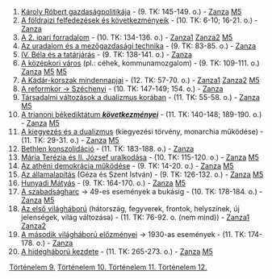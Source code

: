 1. [Károly Róbert gazdaságpolitikája](https://www.nkp.hu/tankonyv/tortenelem_9_nat2020/lecke_06_019) - (9. TK: 145-149. o.) - [Zanza](https://youtu.be/JZsTMKftDlY) [M5](https://www.youtube.com/watch?v=QBTxUYyq7pQ&t=321s&ab_channel=M5)
2. [A földrajzi felfedezések és következményeik](https://www.nkp.hu/tankonyv/tortenelem_10_nat2020/lecke_01_001) - (10. TK: 6-10; 16-21. o.) - [Zanza](https://youtu.be/F4nSgNlk24A)
3. [A 2. ipari forradalom](https://nat2012.nkp.hu/tankonyv/tortenelem_7/lecke_01_004) - (10. TK: 134-136. o.) - [Zanza1](https://youtu.be/QYu_rsYgXwg) [Zanza2](https://youtu.be/snhWZiMbF30) [M5](https://www.youtube.com/watch?v=FqDFMRzVmVQ&t=64s&ab_channel=M5)
4. [Az uradalom és a mezőgazdasági technika](https://www.nkp.hu/tankonyv/tortenelem_9_nat2020/lecke_04_010) - (9. TK: 83-85. o.) - [Zanza](https://youtu.be/XKn3a8DbG9E)
5. [IV. Béla és a tatárjárás](https://www.nkp.hu/tankonyv/tortenelem_9_nat2020/lecke_05_018) - (9. TK: 138-141. o.) - [Zanza](https://www.youtube.com/watch?v=TeYrQOwRNaE)
6. [A középkori város](https://www.nkp.hu/tankonyv/tortenelem_9_nat2020/lecke_04_014) (pl.: céhek, kommunamozgalom) - (9. TK: 109-111. o.) [Zanza](https://youtu.be/FU7ZAAYV0SM) [M5](https://youtu.be/HFeZefQd9tc) [M5](https://youtu.be/XmS0LlvgJtQ)
7. [A Kádár-korszak mindennapjai](https://www.nkp.hu/tankonyv/tortenelem_12_nat2020/lecke_03_007) - (12. TK: 57-70. o.) - [Zanza1](https://youtu.be/UO6fEIlyqZM) [Zanza2](https://youtu.be/1Jc09o67XGM) [M5](https://youtu.be/6z944ILwh4Y)
8. [A reformkor -> Széchenyi](https://www.nkp.hu/tankonyv/tortenelem_10_nat2020/lecke_06_019) - (10. TK: 147-149; 154. o.) - [Zanza](https://youtu.be/LunaNmx7SpY)
9. [Társadalmi változások a dualizmus korában](https://www.nkp.hu/tankonyv/tortenelem_11_nat2020/lecke_02_005) - (11. TK: 55-58. o.) - [Zanza](https://youtu.be/tS7zBxsulYw) [M5](https://www.youtube.com/watch?v=1Eoq1MAy6OA&t=512s&ab_channel=M5)
10. [A trianoni békediktátum ***következményei***](https://www.nkp.hu/tankonyv/tortenelem_11_nat2020/lecke_06_021) - (11. TK: 140-148; 189-190.  o.) - [Zanza](https://youtu.be/bGJWEaWW8Sk) [M5](https://www.youtube.com/watch?v=3y3OZXz1Yyg&ab_channel=M5)
11. [A kiegyezés és a dualizmus](https://www.nkp.hu/tankonyv/tortenelem_11_nat2020/lecke_02_003) (kiegyezési törvény, monarchia működése) - (11. TK: 29-31. o.) - [Zanza](https://youtu.be/hsb2CijBBkw) [M5](https://www.youtube.com/watch?v=qhqaeGkzcmI&t=79s&ab_channel=M5)
12. [Bethlen konszolidáció](https://www.nkp.hu/tankonyv/tortenelem_11_nat2020/lecke_06_020) - (11. TK: 183-188. o.) - [Zanza](https://youtu.be/u18_oh10Nhg)
13. [Mária Terézia és II. József uralkodása](https://www.nkp.hu/tankonyv/tortenelem_10_nat2020/lecke_04_014) - (10. TK: 115-120. o.) - [Zanza](https://youtu.be/0nHhmYoQp9k) [M5](https://www.youtube.com/watch?v=uFRDXrFPKbI&t=103s&ab_channel=M5)
14. [Az athéni demokrácia működése](https://www.nkp.hu/tankonyv/tortenelem_9_nat2020/lecke_01_002) - (9. TK: 14-20. o.) - [Zanza](https://youtu.be/R1fxUIgOBAM) [M5](https://www.youtube.com/watch?v=sQNy1qlrBvM&t=1s&ab_channel=M5)
15. [Az államalapítás](https://nat2012.nkp.hu/tankonyv/tortenelem_9/lecke_05_039) (Géza és Szent István) - (9. TK: 126-132. o.) - [Zanza](https://youtu.be/VlxXZnrdk24) [M5](https://www.youtube.com/watch?v=dlFzZJSTcm8&ab_channel=M5)
16. [Hunyadi Mátyás](https://www.nkp.hu/tankonyv/tortenelem_9_nat2020/lecke_06_021) - (9. TK: 164-170. o.) - [Zanza](https://youtu.be/kdkQvYe6eS4) [M5](https://www.youtube.com/watch?v=95qC2ruAUv4&t=38s&ab_channel=M5)
17. [A szabadságharc](https://www.nkp.hu/tankonyv/tortenelem_10_nat2020/lecke_07_021) -> 49-es események a bukásig - (10. TK: 178-184. o.) - [Zanza](https://youtu.be/w2bXuUi3F3c) [M5](https://www.youtube.com/watch?v=2Xym-OWNBF0&ab_channel=M5)
18. [Az első világháború](https://www.nkp.hu/tankonyv/tortenelem_7_nat2020/lecke_03_005) (hátország, fegyverek, frontok, helyszínek, új jelenségek, világ változása) - (11. TK: 76-92. o. (nem mind)) - [Zanza1](https://youtu.be/kB4Xjgtb-yE) [Zanza2](https://youtu.be/dduoYgBBznY)
19. [A második világháború előzményei](https://www.nkp.hu/tankonyv/tortenelem_11_nat2020/lecke_07_027) -> 1930-as események - (11. TK: 174-178. o.) - [Zanza](https://youtu.be/NrrGAKXI0WE)
20. [A hidegháború kezdete](https://www.nkp.hu/tankonyv/tortenelem_11_nat2020/lecke_08_030) - (11. TK: 265-273. o.) - [Zanza](https://youtu.be/Nn5xrXqMjNU) [M5](https://www.youtube.com/watch?v=-B-2lE6wZtY&ab_channel=M5)

[Történelem 9.](https://www.tankonyvkatalogus.hu/pdf/OH-TOR09TB__teljes.pdf) 
[Történelem 10. ](https://www.tankonyvkatalogus.hu/pdf/OH-TOR10TB__teljes.pdf) 
[Történelem 11. ](https://www.tankonyvkatalogus.hu/pdf/OH-TOR11TB__teljes.pdf) 
[Történelem 12. ](https://www.tankonyvkatalogus.hu/pdf/OH-TOR12TB__teljes.pdf) 
